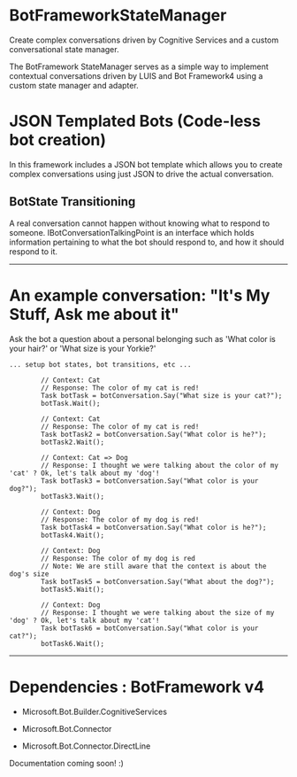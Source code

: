 # BotFrameworkStateManager
Create complex conversations driven by Cognitive Services and a custom conversational state manager.

The BotFramework StateManager serves as a simple way to implement contextual conversations driven by LUIS and Bot Framework4 using a custom state manager and adapter.

# JSON Templated Bots (Code-less bot creation)

In this framework includes a JSON bot template which allows you to create complex conversations using just JSON to drive the actual conversation.

## BotState Transitioning

A real conversation cannot happen without knowing what to respond to someone. IBotConversationTalkingPoint is an interface which holds information pertaining to what the bot should respond to, and how it should respond to it.


-----------

# An example conversation: "It's My Stuff, Ask me about it"

Ask the bot a question about a personal belonging such as 'What color is your hair?' or 'What size is your Yorkie?'

`... setup bot states, bot transitions, etc ...`

            // Context: Cat
            // Response: The color of my cat is red!
            Task botTask = botConversation.Say("What size is your cat?");
            botTask.Wait();

            // Context: Cat
            // Response: The color of my cat is red!
            Task botTask2 = botConversation.Say("What color is he?");
            botTask2.Wait();

            // Context: Cat => Dog
            // Response: I thought we were talking about the color of my 'cat' ? Ok, let's talk about my 'dog'!
            Task botTask3 = botConversation.Say("What color is your dog?");
            botTask3.Wait();

            // Context: Dog
            // Response: The color of my dog is red!
            Task botTask4 = botConversation.Say("What color is he?");
            botTask4.Wait();

            // Context: Dog
            // Response: The color of my dog is red
            // Note: We are still aware that the context is about the dog's size
            Task botTask5 = botConversation.Say("What about the dog?");
            botTask5.Wait();

            // Context: Dog
            // Response: I thought we were talking about the size of my 'dog' ? Ok, let's talk about my 'cat'!
            Task botTask6 = botConversation.Say("What color is your cat?");
            botTask6.Wait();

-----------

# Dependencies : BotFramework v4

* Microsoft.Bot.Builder.CognitiveServices

* Microsoft.Bot.Connector

* Microsoft.Bot.Connector.DirectLine


Documentation coming soon! :)
